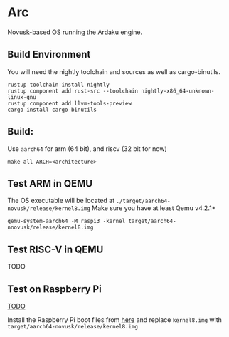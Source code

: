# Arc
Novusk-based OS running the Ardaku engine.

## Build Environment
You will need the nightly toolchain and sources as well as cargo-binutils.

```commandline
rustup toolchain install nightly
rustup component add rust-src --toolchain nightly-x86_64-unknown-linux-gnu
rustup component add llvm-tools-preview
cargo install cargo-binutils
```

## Build:

Use ``aarch64`` for arm (64 bit), and riscv (32 bit for now)

```commandline
make all ARCH=<architecture>
```

## Test ARM in QEMU
The OS executable will be located at ``./target/aarch64-novusk/release/kernel8.img``
Make sure you have at least Qemu v4.2.1+

```commandline
qemu-system-aarch64 -M raspi3 -kernel target/aarch64-nnovusk/release/kernel8.img
```

## Test RISC-V in QEMU
TODO

## Test on Raspberry Pi

[TODO](link_to_novusk_docs)

Install the Raspberry Pi boot files from [here](https://github.com/raspberrypi/firmware/tree/master/boot) and replace 
``kernel8.img`` with ``target/aarch64-novusk/release/kernel8.img``
